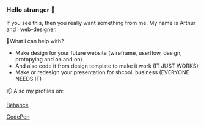 ### Hello stranger 👋
If you see this, then you really want something from me.
My name is Arthur and i web-designer.

💬What i can help with?

- Make design for your future website (wireframe, userflow, design, protopying and on and on)
- And also code it from design template to make it work (IT JUST WORKS)
- Make or redesign your presentation for shcool, business (EVERYONE NEEDS IT)

📫 Also my profiles on:

[Behance](https://www.behance.net/Archeese)

[CodePen](https://codepen.io/Archeese_design)
<!--
**ArchiShellShocked** is a ✨ _special_ ✨ repository because its `README.md` (this file) appears on your GitHub profile.

Here are some ideas to get you started:

- 🔭 I’m currently working on ...
- 🌱 I’m currently learning ...
- 👯 I’m looking to collaborate on ...
- 🤔 I’m looking for help with ...
- 💬 Ask me about ...
- 📫 How to reach me: ...
- 😄 Pronouns: ...
- ⚡ Fun fact: ...
-->
